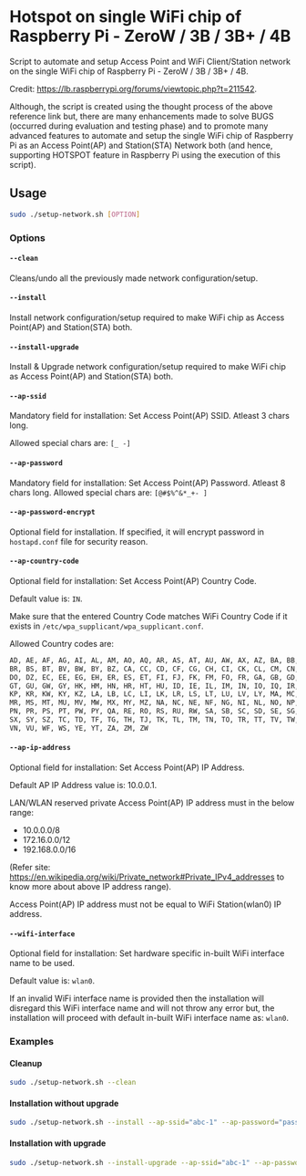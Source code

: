 # Hotspot on single WiFi chip of Raspberry Pi - ZeroW / 3B / 3B+ / 4B

Script to  automate and setup Access Point and WiFi Client/Station network on the single WiFi chip of Raspberry Pi - ZeroW / 3B / 3B+ / 4B.

Credit: https://lb.raspberrypi.org/forums/viewtopic.php?t=211542.

Although, the script is created using the thought process of the above reference link but, there are many enhancements made to solve BUGS (occurred during evaluation and testing phase) and to promote many advanced features to automate and setup the single WiFi chip of Raspberry Pi as an Access Point(AP) and Station(STA) Network both (and hence, supporting HOTSPOT feature in Raspberry Pi using the execution of this script).

## Usage

```bash
sudo ./setup-network.sh [OPTION]
```

### Options

#### `--clean`

Cleans/undo all the previously made network configuration/setup.

#### `--install`

Install network configuration/setup required to make WiFi chip as Access Point(AP) and Station(STA) both.

#### `--install-upgrade`

Install & Upgrade network configuration/setup required to make WiFi chip as Access Point(AP) and Station(STA) both.

#### `--ap-ssid`

Mandatory field for installation: Set Access Point(AP) SSID. Atleast 3 chars long.

Allowed special chars are: `[_ -]`

#### `--ap-password`

Mandatory field for installation: Set Access Point(AP) Password. Atleast 8 chars long.
Allowed special chars are: `[@#$%^&*_+- ]`

#### `--ap-password-encrypt`

Optional field for installation.
If specified, it will encrypt password in `hostapd.conf` file for security reason.

#### `--ap-country-code`

Optional field for installation: Set Access Point(AP) Country Code.

Default value is: `IN`.

Make sure that the entered Country Code matches WiFi Country Code if it exists in `/etc/wpa_supplicant/wpa_supplicant.conf`.

Allowed Country codes are:

```txt
AD, AE, AF, AG, AI, AL, AM, AO, AQ, AR, AS, AT, AU, AW, AX, AZ, BA, BB, BD, BE, BF, BG, BH, BI, BJ, BL, BM, BN, BO, BQ,
BR, BS, BT, BV, BW, BY, BZ, CA, CC, CD, CF, CG, CH, CI, CK, CL, CM, CN, CO, CR, CU, CV, CW, CX, CY, CZ, DE, DJ, DK, DM,
DO, DZ, EC, EE, EG, EH, ER, ES, ET, FI, FJ, FK, FM, FO, FR, GA, GB, GD, GE, GF, GG, GH, GI, GL, GM, GN, GP, GQ, GR, GS,
GT, GU, GW, GY, HK, HM, HN, HR, HT, HU, ID, IE, IL, IM, IN, IO, IQ, IR, IS, IT, JE, JM, JO, JP, KE, KG, KH, KI, KM, KN,
KP, KR, KW, KY, KZ, LA, LB, LC, LI, LK, LR, LS, LT, LU, LV, LY, MA, MC, MD, ME, MF, MG, MH, MK, ML, MM, MN, MO, MP, MQ,
MR, MS, MT, MU, MV, MW, MX, MY, MZ, NA, NC, NE, NF, NG, NI, NL, NO, NP, NR, NU, NZ, OM, PA, PE, PF, PG, PH, PK, PL, PM,
PN, PR, PS, PT, PW, PY, QA, RE, RO, RS, RU, RW, SA, SB, SC, SD, SE, SG, SH, SI, SJ, SK, SL, SM, SN, SO, SR, SS, ST, SV,
SX, SY, SZ, TC, TD, TF, TG, TH, TJ, TK, TL, TM, TN, TO, TR, TT, TV, TW, TZ, UA, UG, UM, US, UY, UZ, VA, VC, VE, VG, VI,
VN, VU, WF, WS, YE, YT, ZA, ZM, ZW
```

#### `--ap-ip-address`

Optional field for installation: Set Access Point(AP) IP Address.

Default AP IP Address value is: 10.0.0.1.

LAN/WLAN reserved private Access Point(AP) IP address must in the below range:
- 10.0.0.0/8
- 172.16.0.0/12
- 192.168.0.0/16

(Refer site: https://en.wikipedia.org/wiki/Private_network#Private_IPv4_addresses to know more
about above IP address range).

Access Point(AP) IP address must not be equal to WiFi Station(wlan0) IP address.

#### `--wifi-interface`

Optional field for installation: Set hardware specific in-built WiFi interface name to be used.

Default value is: `wlan0`.

If an invalid WiFi interface name is provided then the installation will disregard this WiFi interface name and will not throw any error but, the installation will proceed with default in-built WiFi interface name as: `wlan0`.

### Examples

#### Cleanup

```bash
sudo ./setup-network.sh --clean
```

#### Installation without upgrade
```bash
sudo ./setup-network.sh --install --ap-ssid="abc-1" --ap-password="password@1" --ap-password-encrypt --ap-country-code="IN" --ap-ip-address="192.168.0.1" --wifi-interface="wlan0"
```

#### Installation with upgrade
```bash
sudo ./setup-network.sh --install-upgrade --ap-ssid="abc-1" --ap-password="password@1" --ap-password-encrypt --ap-country-code="IN" --ap-ip-address="192.168.0.1" --wifi-interface="wlan0"
```
